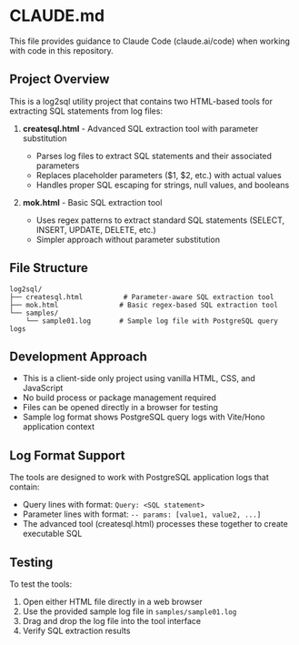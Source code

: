 # CLAUDE.md

This file provides guidance to Claude Code (claude.ai/code) when working with code in this repository.

## Project Overview

This is a log2sql utility project that contains two HTML-based tools for extracting SQL statements from log files:

1. **createsql.html** - Advanced SQL extraction tool with parameter substitution
   - Parses log files to extract SQL statements and their associated parameters
   - Replaces placeholder parameters ($1, $2, etc.) with actual values
   - Handles proper SQL escaping for strings, null values, and booleans

2. **mok.html** - Basic SQL extraction tool
   - Uses regex patterns to extract standard SQL statements (SELECT, INSERT, UPDATE, DELETE, etc.)
   - Simpler approach without parameter substitution

## File Structure

```
log2sql/
├── createsql.html          # Parameter-aware SQL extraction tool
├── mok.html               # Basic regex-based SQL extraction tool
└── samples/
    └── sample01.log       # Sample log file with PostgreSQL query logs
```

## Development Approach

- This is a client-side only project using vanilla HTML, CSS, and JavaScript
- No build process or package management required
- Files can be opened directly in a browser for testing
- Sample log format shows PostgreSQL query logs with Vite/Hono application context

## Log Format Support

The tools are designed to work with PostgreSQL application logs that contain:
- Query lines with format: `Query: <SQL statement>`
- Parameter lines with format: `-- params: [value1, value2, ...]`
- The advanced tool (createsql.html) processes these together to create executable SQL

## Testing

To test the tools:
1. Open either HTML file directly in a web browser
2. Use the provided sample log file in `samples/sample01.log`
3. Drag and drop the log file into the tool interface
4. Verify SQL extraction results